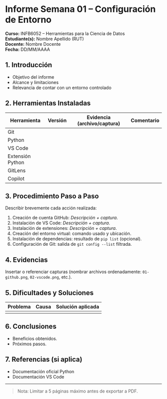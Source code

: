 # Informe Semana 01 – Configuración de Entorno

**Curso:** INFB6052 – Herramientas para la Ciencia de Datos  
**Estudiante(s):** Nombre Apellido (RUT)  
**Docente:** Nombre Docente  
**Fecha:** DD/MM/AAAA  

## 1. Introducción
- Objetivo del informe
- Alcance y limitaciones
- Relevancia de contar con un entorno controlado

## 2. Herramientas Instaladas
| Herramienta | Versión | Evidencia (archivo/captura) | Comentario |
|-------------|---------|-----------------------------|------------|
| Git         |         |                             |            |
| Python      |         |                             |            |
| VS Code     |         |                             |            |
| Extensión Python |   |                             |            |
| GitLens     |         |                             |            |
| Copilot     |         |                             |            |

## 3. Procedimiento Paso a Paso
Describir brevemente cada acción realizada:
1. Creación de cuenta GitHub: _Descripción + captura_.
2. Instalación de VS Code: _Descripción + captura_.
3. Instalación de extensiones: _Descripción + captura_.
4. Creación del entorno virtual: comando usado y ubicación.
5. Instalación de dependencias: resultado de `pip list` (opcional).
6. Configuración de Git: salida de `git config --list` filtrada.

## 4. Evidencias
Insertar o referenciar capturas (nombrar archivos ordenadamente: `01-github.png`, `02-vscode.png`, etc.).

## 5. Dificultades y Soluciones
| Problema | Causa | Solución aplicada |
|----------|-------|-------------------|
|          |       |                   |

## 6. Conclusiones
- Beneficios obtenidos.
- Próximos pasos.

## 7. Referencias (si aplica)
- Documentación oficial Python
- Documentación VS Code

---
> Nota: Limitar a 5 páginas máximo antes de exportar a PDF.
